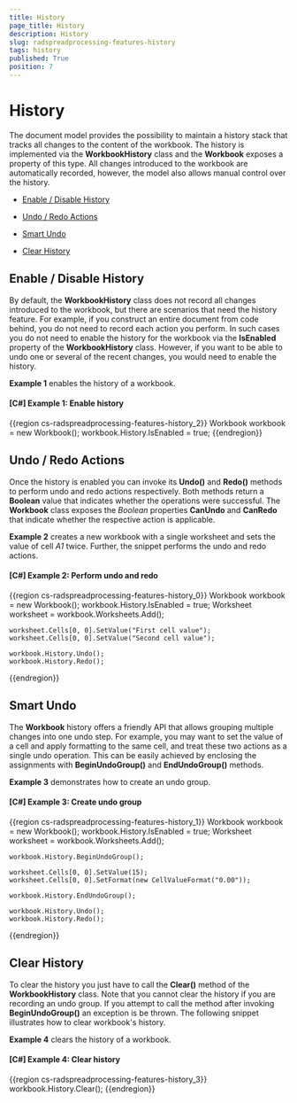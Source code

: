 ```yaml
---
title: History
page_title: History
description: History
slug: radspreadprocessing-features-history
tags: history
published: True
position: 7
---
```


# History



The document model provides the possibility to maintain a history stack that tracks all changes to the content of the workbook. The history is implemented via the __WorkbookHistory__ class and the __Workbook__ exposes a property of this type. All changes introduced to the workbook are automatically recorded, however, the model also allows manual control over the history.
      
* [Enable / Disable History](#enable-/-disable-history)

* [Undo / Redo Actions](#undo-/-redo-actions)

* [Smart Undo](#smart-undo)

* [Clear History](#clear-history)

## Enable / Disable History

By default, the __WorkbookHistory__ class does not record all changes introduced to the workbook, but there are scenarios that need the history feature. For example, if you construct an entire document from code behind, you do not need to record each action you perform. In such cases you do not need to enable the history for the workbook via the __IsEnabled__ property of the __WorkbookHistory__ class. However, if you want to be able to undo one or several of the recent changes, you would need to enable the history.
        

__Example 1__ enables the history of a workbook.
        

#### __[C#] Example 1: Enable history__

{{region cs-radspreadprocessing-features-history_2}}
    Workbook workbook = new Workbook();
    workbook.History.IsEnabled = true;
{{endregion}}



## Undo / Redo Actions

Once the history is enabled you can invoke its __Undo()__ and __Redo()__ methods to perform undo and redo actions respectively. Both methods return a __Boolean__ value that indicates whether the operations were successful. The __Workbook__ class exposes the *Boolean* properties __CanUndo__ and __CanRedo__ that indicate whether the respective action is applicable.
        

__Example 2__ creates a new workbook with a single worksheet and sets the value of cell *A1* twice. Further, the snippet performs the undo and redo actions.
        

#### __[C#] Example 2: Perform undo and redo__

{{region cs-radspreadprocessing-features-history_0}}
    Workbook workbook = new Workbook();
    workbook.History.IsEnabled = true;
    Worksheet worksheet = workbook.Worksheets.Add();

    worksheet.Cells[0, 0].SetValue("First cell value");
    worksheet.Cells[0, 0].SetValue("Second cell value");

    workbook.History.Undo();
    workbook.History.Redo();
{{endregion}}



## Smart Undo

The __Workbook__ history offers a friendly API that allows grouping multiple changes into one undo step. For example, you may want to set the value of a cell and apply formatting to the same cell, and treat these two actions as a single undo operation. This can be easily achieved by enclosing the assignments with __BeginUndoGroup()__ and __EndUndoGroup()__ methods.
        

__Example 3__ demonstrates how to create an undo group.
        

#### __[C#] Example 3: Create undo group__

{{region cs-radspreadprocessing-features-history_1}}
    Workbook workbook = new Workbook();
    workbook.History.IsEnabled = true;
    Worksheet worksheet = workbook.Worksheets.Add();

    workbook.History.BeginUndoGroup();

    worksheet.Cells[0, 0].SetValue(15);
    worksheet.Cells[0, 0].SetFormat(new CellValueFormat("0.00"));

    workbook.History.EndUndoGroup();

    workbook.History.Undo();
    workbook.History.Redo();
{{endregion}}



## Clear History

To clear the history you just have to call the __Clear()__ method of the __WorkbookHistory__ class. Note that you cannot clear the history if you are recording an undo group. If you attempt to call the method after invoking __BeginUndoGroup()__ an exception is be thrown. The following snippet illustrates how to clear workbook's history.
        

__Example 4__ clears the history of a workbook.
        

#### __[C#] Example 4: Clear history__

{{region cs-radspreadprocessing-features-history_3}}
    workbook.History.Clear();
{{endregion}}


